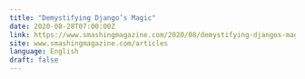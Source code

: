 ```yaml
---
title: "Demystifying Django’s Magic"
date: 2020-08-28T07:00:00Z
link: https://www.smashingmagazine.com/2020/08/demystifying-djangos-magic/?utm_medium=RSS&utm_source=news.12bit.vn
site: www.smashingmagazine.com/articles
language: English
draft: false
---
```

